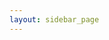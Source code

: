 ```yaml
---
layout: sidebar_page
---
```


<script>
  (async () => {
    const response = await fetch('https://api.github.com/repositories/304575824/contents/bulletin/');
    const data = await response.json();
    let htmlString = '<ul>';
    for (let file of data) {
      let filepath = file.path.slice(0, -3) + '.html'
      htmlString += `<li><a href="/4m-association/${filepath}">${file.name}</a></li>`;
    }
    htmlString += '</ul>';
    document.getElementsByTagName('main')[0].innerHTML = htmlString;
  })()
</script>